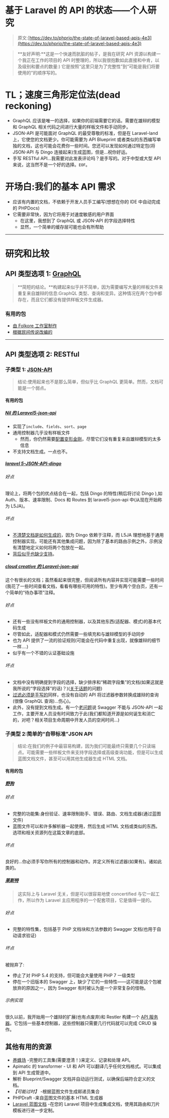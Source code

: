 # 基于 Laravel 的 API 的状态——个人研究

> 原文:[https://dev.to/phprio/the-state-of-laravel-based-apis-4e3](https://dev.to/phprio/the-state-of-laravel-based-apis-4e3)

> **友好声明:**这是一个快速而肮脏的帖子，是我在研究 API 资源以构建一个我正在工作的项目的 API 时整理的，所以我很抱歉如此直接和中肯，以及级别和要点的数量:)
> 它是按照“这里只是为了完整性”到“可能是我们将要使用的”的顺序写的。

# TL；速度三角形定位法(dead reckoning)

*   GraphQL 应该是唯一的选择，如果你的前端需要它的话。需要在雄辩的模型和 GraphQL 相关代码之间进行大量的样板文件和手动同步。
*   JSON-API 是可能面对 GraphQL 的最受尊敬的标准，但是在 Laravel-land 上，它使您的文档更少。你可能需要为 API Blueprint 或者类似的东西编写单独的文档，这也可能会花费你一些时间。您还可以发现如何通过特定包(将 JSON-API 与 Dingo 连接起来)生成蓝图，但是...祝你好运。
*   手写 RESTful API...我需要对此发表评论吗？是手写的。对于中型或大型 API 来说，这当然不是一个好的选择。`EOF`。

# 开场白:我们的基本 API 需求

*   应该有内置的文档，不依赖于开发人员手工编写(想想在你的 IDE 中自动完成的 PHPDocs)
*   它需要非常快，因为它将用于对速度敏感的用户界面
    *   在这里，我想到了 GraphQL 或 JSON-API 的字段选择特性
    *   显然，一个简单的缓存层可能也会有所帮助

* * *

# 研究和比较

## API 类型选项 1: [GraphQL](https://graphql.org/learn/)

> **简短的结论。**构建起来似乎并不简单，因为需要编写大量的样板文件来重复来自雄辩的信息:GraphQL 类型、查询和变异。这种情况在两个包中都存在，而且它们都没有提供样板文件生成器。

### 有用的包

*   [由 Folkore 工作室制作](https://github.com/Folkloreatelier/laravel-graphql)
*   [根据民间传说改编的](https://github.com/rebing/graphql-laravel)

* * *

## API 类型选项 2: RESTful

### 子类型 1: [JSON-API](http://jsonapi.org/)

> 结论:使用起来也不是那么简单，但似乎比 GraphQL 更简单。然而，文档可能是一个弱点。

#### 有用的包

##### [Nil 的 Laravel5-json-api](https://github.com/nilportugues/laravel5-jsonapi)

*   实现了`include`、`fields`、`sort`、`page`
*   通用控制器几乎没有样板文件
    *   然而，你仍然需要[配置变形金刚](https://github.com/nilportugues/laravel5-jsonapi#step-3-definition)，尽管它们没有重复来自雄辩模型的太多信息
*   不支持文档生成。一点也不。

##### [laravel 5-JSON-API-dingo](https://github.com/nilportugues/laravel5-jsonapi-dingo)

###### 好点

理论上，将两个包的优点结合在一起，包括 Dingo 的特性(稍后将讨论 Dingo ),如 Auth、版本、速率限制、Docs 和 Routes 到 laravel5-json-api 中(从现在开始称为 L5JA)。

###### 坏点

*   [不清楚文档是如何生成的](https://github.com/nilportugues/laravel5-jsonapi-dingo/issues/8)，因为 Dingo 依赖于注释，而 L5JA 理想地基于通用控制器实现。可能还有其他集成问题，因为除了基本的路由示例之外，示例没有清楚地定义如何将两个包放在一起。
*   [背后似乎也缺少支持](https://github.com/nilportugues/laravel5-jsonapi-dingo/issues/7)。

##### [cloud creative 的 Laravel-json-api](http://laravel-json-api.readthedocs.io/en/latest/)

这个有很长的文档；虽然看起来很完整，但阅读所有内容并实现可能需要一些时间(我花了一些时间查看文档，看看有哪些可用的特性)。至少有两个空白页，还有一个简单的“待办事项”注释。

###### 好点

*   还有一些没有样板文件的通用控制器，以及其他东西(适配器、模式)的基本代码生成
*   尽管如此，适配器和模式仍然需要一些填充和与雄辩模型的手动同步
*   也为 API 提供了一流的验证规则(可能会在代码中重复出现，就像雄辩的细节一样....)
*   似乎有一个不错的认证基础设施

###### 坏点

*   文档中没有明确提到字段的选择，缺少排序和“稀疏字段集”的文档(如果这就是我所说的“字段选择”的话)？)([关于话题](https://github.com/cloudcreativity/laravel-json-api/issues/193)的问题)
*   [过滤必须是手写的](http://laravel-json-api.readthedocs.io/en/latest/fetching/filtering/#using-filter-parameter)同样，也没有自动的 API 将过滤器参数转换成雄辩的查询(很像 GraphQL 查询)...伤心)。
*   此外，没有提到文档生成。有一个[老问题](https://github.com/cloudcreativity/laravel-json-api/issues/94)说 Swagger 不能与 JSON-API 一起工作，主要开发人员没有时间致力于此(我们都知道开源是如何诞生和消亡的，对吧？相关项目生命周期中开发人员的空闲时间...)

### 子类型 2:简单的“自带标准”JSON API

> 结论:在我们的例子中最容易构建，因为我们可能最终只需要几个只读端点。可能需要一些样板文件来支持字段选择或高级查询功能，但是可以生成蓝图文档文件，甚至可以用其他生成器生成 HTML 文档。

#### 有用的包

##### [野狗](https://github.com/dingo/api/wiki)

###### 好点

*   完整的功能集:身份验证、速率限制助手、错误、路由、文档生成器(通过蓝图文件)
*   蓝图文件可以和许多解析器一起使用，然后生成 HTML 文档或类似的东西。选项和相关资源列在这篇文章的底部。

###### 坏点

良好的...你必须手写你所有的控制器和动作。并定义所有过滤器(如果有)。诸如此类的。

##### [莱斯特](https://github.com/Luracast/Restler)

> 这实际上与 Laravel 无关，但是可以很容易地使 concertified 与它一起工作，所以作为 Laravel 主应用程序的一个配套项目，它是值得一提的。

###### 好点

*   完整的特性集，包括基于 PHP 文档块和方法参数的 Swagger 文档(也用于自动请求验证)

###### 坏点

被抛弃了:

*   停止了对 PHP 5.4 的支持，但可能会大量使用 PHP 7 一级类型
*   停在一个旧版本的 Swagger 上，缺少了它的一些特性——这可能是这个包被放弃的原因之一，因为 Swagger 有时被认为是一个非常复杂的怪物。

###### 示例实现

很久以前，我开始用一个雄辩的扩展(也有点废弃)和 Restler 构建一个 [API 服务器](https://bitbucket.org/dal-glossary/server/src/master/)。它包括一些基本控制器，这些控制器只需要几行代码就可以完成 CRUD 操作。

## 其他有用的资源

*   [养蜂场](https://apiary.io/) -完整的工具集(需要澄清！)来定义、记录和处理 API。
*   Apimatic 的 transformer - UI 和 API 可以翻译几乎任何文档格式。可以集成到 API 生成管道中。
*   解析 Blueprint/Swagger 文档并自动运行测试，以确保后端符合定义的文档。
*   *【可能过时】* -根据蓝图文件生成邮递员集合
*   PHPDraft -来自蓝图文件的基本 HTML 生成器
*   [Laravel 蓝图文档](https://github.com/M165437/laravel-blueprint-docs) -在您的 Laravel 项目中生成集成文档，使用其路由和刀片模板进行进一步定制。